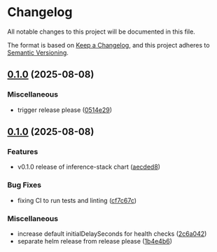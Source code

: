 # Changelog

All notable changes to this project will be documented in this file.

The format is based on [Keep a Changelog](https://keepachangelog.com/en/1.0.0/),
and this project adheres to [Semantic Versioning](https://semver.org/spec/v2.0.0.html).

## [0.1.0](https://github.com/doublewordai/inference-stack/compare/v0.1.0...v0.1.0) (2025-08-08)


### Miscellaneous

* trigger release please ([0514e29](https://github.com/doublewordai/inference-stack/commit/0514e29e4f274816544dc49151ca3203e37269fc))

## [0.1.0](https://github.com/doublewordai/inference-stack/compare/v0.1.0...v0.1.0) (2025-08-08)


### Features

* v0.1.0 release of inference-stack chart ([aecded8](https://github.com/doublewordai/inference-stack/commit/aecded852160b6626e6927bb6fca5ee2d2cd26ef))


### Bug Fixes

* fixing CI to run tests and linting ([cf7c67c](https://github.com/doublewordai/inference-stack/commit/cf7c67c7292aee3a65a88f19aaea8614554f0d3f))


### Miscellaneous

* increase default initialDelaySeconds for health checks ([2c6a042](https://github.com/doublewordai/inference-stack/commit/2c6a042d4186b73b4b3072584839eab5a3068444))
* separate helm release from release please ([1b4e4b6](https://github.com/doublewordai/inference-stack/commit/1b4e4b6172acfbe1575419ba0ee28a06b9f75edd))
